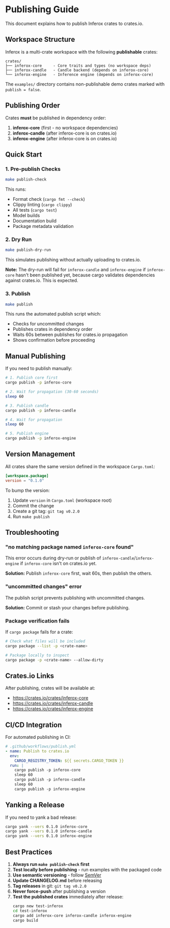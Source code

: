 # Publishing Guide

This document explains how to publish Inferox crates to crates.io.

## Workspace Structure

Inferox is a multi-crate workspace with the following **publishable** crates:

```
crates/
├── inferox-core     - Core traits and types (no workspace deps)
├── inferox-candle   - Candle backend (depends on inferox-core)
└── inferox-engine   - Inference engine (depends on inferox-core)
```

The `examples/` directory contains non-publishable demo crates marked with `publish = false`.

## Publishing Order

Crates **must** be published in dependency order:

1. **inferox-core** (first - no workspace dependencies)
2. **inferox-candle** (after inferox-core is on crates.io)
3. **inferox-engine** (after inferox-core is on crates.io)

## Quick Start

### 1. Pre-publish Checks

```bash
make publish-check
```

This runs:
- Format check (`cargo fmt --check`)
- Clippy linting (`cargo clippy`)
- All tests (`cargo test`)
- Model builds
- Documentation build
- Package metadata validation

### 2. Dry Run

```bash
make publish-dry-run
```

This simulates publishing without actually uploading to crates.io.

**Note:** The dry-run will fail for `inferox-candle` and `inferox-engine` if `inferox-core` hasn't been published yet, because cargo validates dependencies against crates.io. This is expected.

### 3. Publish

```bash
make publish
```

This runs the automated publish script which:
- Checks for uncommitted changes
- Publishes crates in dependency order
- Waits 60s between publishes for crates.io propagation
- Shows confirmation before proceeding

## Manual Publishing

If you need to publish manually:

```bash
# 1. Publish core first
cargo publish -p inferox-core

# 2. Wait for propagation (30-60 seconds)
sleep 60

# 3. Publish candle
cargo publish -p inferox-candle

# 4. Wait for propagation
sleep 60

# 5. Publish engine
cargo publish -p inferox-engine
```

## Version Management

All crates share the same version defined in the workspace `Cargo.toml`:

```toml
[workspace.package]
version = "0.1.0"
```

To bump the version:

1. Update `version` in `Cargo.toml` (workspace root)
2. Commit the change
3. Create a git tag: `git tag v0.2.0`
4. Run `make publish`

## Troubleshooting

### "no matching package named `inferox-core` found"

This error occurs during dry-run or publish of `inferox-candle`/`inferox-engine` if `inferox-core` isn't on crates.io yet.

**Solution:** Publish `inferox-core` first, wait 60s, then publish the others.

### "uncommitted changes" error

The publish script prevents publishing with uncommitted changes.

**Solution:** Commit or stash your changes before publishing.

### Package verification fails

If `cargo package` fails for a crate:

```bash
# Check what files will be included
cargo package --list -p <crate-name>

# Package locally to inspect
cargo package -p <crate-name> --allow-dirty
```

## Crates.io Links

After publishing, crates will be available at:

- https://crates.io/crates/inferox-core
- https://crates.io/crates/inferox-candle
- https://crates.io/crates/inferox-engine

## CI/CD Integration

For automated publishing in CI:

```yaml
# .github/workflows/publish.yml
- name: Publish to crates.io
  env:
    CARGO_REGISTRY_TOKEN: ${{ secrets.CARGO_TOKEN }}
  run: |
    cargo publish -p inferox-core
    sleep 60
    cargo publish -p inferox-candle
    sleep 60
    cargo publish -p inferox-engine
```

## Yanking a Release

If you need to yank a bad release:

```bash
cargo yank --vers 0.1.0 inferox-core
cargo yank --vers 0.1.0 inferox-candle
cargo yank --vers 0.1.0 inferox-engine
```

## Best Practices

1. **Always run `make publish-check` first**
2. **Test locally before publishing** - run examples with the packaged code
3. **Use semantic versioning** - follow [SemVer](https://semver.org/)
4. **Update CHANGELOG.md** before releasing
5. **Tag releases** in git: `git tag v0.2.0`
6. **Never force-push** after publishing a version
7. **Test the published crates** immediately after release:
   ```bash
   cargo new test-inferox
   cd test-inferox
   cargo add inferox-core inferox-candle inferox-engine
   cargo build
   ```
